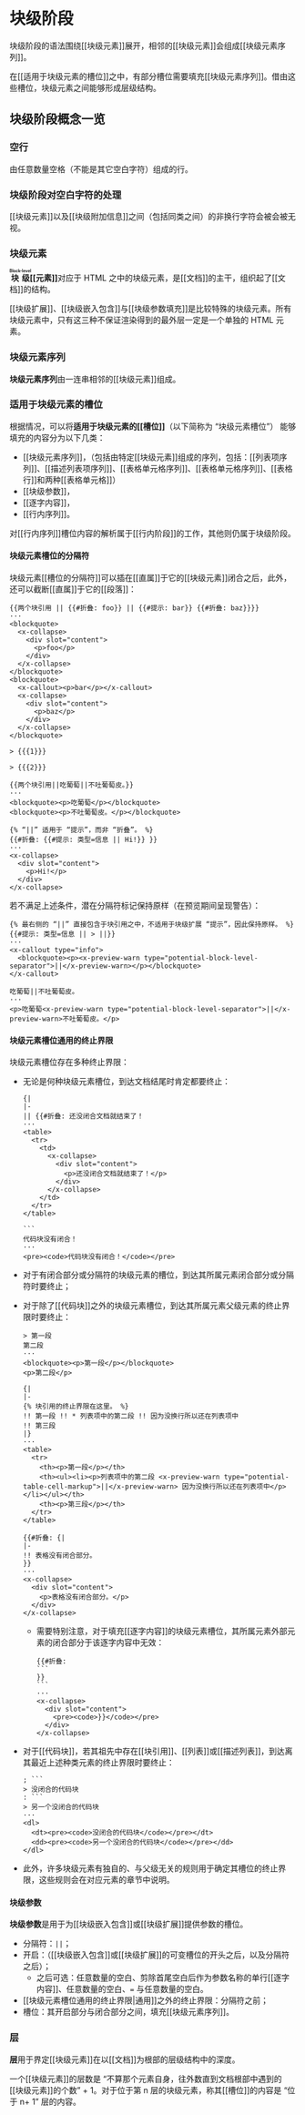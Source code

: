 # 块级阶段

块级阶段的语法围绕[[块级元素]]展开，相邻的[[块级元素]]会组成[[块级元素序列]]。

在[[适用于块级元素的槽位]]之中，有部分槽位需要填充[[块级元素序列]]。借由<wbr />
这些槽位，块级元素之间能够形成层级结构。

## 块级阶段概念一览

### 空行

由任意数量空格（不能是其它空白字符）组成的行。

### 块级阶段对空白字符的处理

[[块级元素]]以及[[块级附加信息]]之间（包括同类之间）的非换行字符会被会被无视。

### 块级元素

**<ruby>块级<rt>Block-level</rt></ruby>&#x200B;[[元素]]**&#x200B;对应于 <wbr />
HTML 之中的块级元素，是[[文档]]的主干，组织起了[[文档]]的结构。

[[块级扩展]]、[[块级嵌入包含]]与[[块级参数填充]]是比较特殊的块级元素。所<wbr />
有块级元素中，只有这三种不保证渲染得到的最外层一定是一个单独的 HTML 元素。

<!--TODO: 将上述三者单独划分为 “伪块级元素”，与其他块级元素合称 “类块级元素” 之类的？-->

### 块级元素序列

**块级元素序列**由一连串相邻的[[块级元素]]组成。

### 适用于块级元素的槽位

根据情况，可以将**适用于块级元素的[[槽位]]**（以下简称为 “块级元素槽位”）<wbr />
能够填充的内容分为以下几类：

- [[块级元素序列]]，（包括由特定[[块级元素]]组成的序列，包括：<wbr />
  [[列表项序列]]、[[描述列表项序列]]、[[表格单元格序列]]、<wbr />
  [[表格单元格序列]]、[[表格行]]和两种[[表格单元格]]）
- [[块级参数]]，
- [[逐字内容]]，
- [[行内序列]]。

对[[行内序列]]槽位内容的解析属于[[行内阶段]]的工作，其他则仍属于块级阶段。

#### 块级元素槽位的分隔符

块级元素[[槽位的分隔符]]可以插在[[直属]]于它的[[块级元素]]闭合之后，此<wbr />
外，还可以截断[[直属]]于它的[[段落]]：

```example use-fixtures=两个块引用
{{两个块引用 || {{#折叠: foo}} || {{#提示: bar}} {{#折叠: baz}}}}
···
<blockquote>
  <x-collapse>
    <div slot="content">
      <p>foo</p>
    </div>
  </x-collapse>
</blockquote>
<blockquote>
  <x-callout><p>bar</p></x-callout>
  <x-collapse>
    <div slot="content">
      <p>baz</p>
    </div>
  </x-collapse>
</blockquote>
```

```example-fixture name=两个块引用
> {{{1}}}

> {{{2}}}
```

```example use-fixtures=两个块引用
{{两个块引用||吃葡萄||不吐葡萄皮。}}
···
<blockquote><p>吃葡萄</p></blockquote>
<blockquote><p>不吐葡萄皮。</p></blockquote>
```

```example
{% “||” 适用于 “提示”，而非 “折叠”。 %}
{{#折叠: {{#提示: 类型=信息 || Hi!}} }}
···
<x-collapse>
  <div slot="content">
    <p>Hi!</p>
  </div>
</x-collapse>
```

若不满足上述条件，潜在分隔符标记保持原样（在预览期间呈现警告）：

```example
{% 最右侧的 “||” 直接包含于块引用之中，不适用于块级扩展 “提示”，因此保持原样。 %}
{{#提示: 类型=信息 || > ||}}
···
<x-callout type="info">
  <blockquote><p><x-preview-warn type="potential-block-level-separator">||</x-preview-warn></p></blockquote>
</x-callout>
```

```example
吃葡萄||不吐葡萄皮。
···
<p>吃葡萄<x-preview-warn type="potential-block-level-separator">||</x-preview-warn>不吐葡萄皮。</p>
```

#### 块级元素槽位通用的终止界限

块级元素槽位存在多种终止界限：

- 无论是何种块级元素槽位，到达文档结尾时肯定都要终止：

  ```example
  {|
  |-
  || {{#折叠: 还没闭合文档就结束了！
  ···
  <table>
    <tr>
      <td>
        <x-collapse>
          <div slot="content">
            <p>还没闭合文档就结束了！</p>
          </div>
        </x-collapse>
      </td>
    </tr>
  </table>
  ```

  ````example
  ```
  代码块没有闭合！
  ···
  <pre><code>代码块没有闭合！</code></pre>
  ````

- 对于有闭合部分或分隔符的块级元素的槽位，到达其所属元素闭合部分或分隔符<wbr />
  时要终止；

- 对于除了[[代码块]]之外的块级元素槽位，到达其所属元素父级元素的终止界限时要终止：

  ```example
  > 第一段
  第二段
  ···
  <blockquote><p>第一段</p></blockquote>
  <p>第二段</p>
  ```

  ```example
  {|
  |-
  {% 块引用的终止界限在这里。 %}
  !! 第一段 !! * 列表项中的第二段 !! 因为没换行所以还在列表项中
  !! 第三段
  |}
  ···
  <table>
    <tr>
      <th><p>第一段</p></th>
      <th><ul><li><p>列表项中的第二段 <x-preview-warn type="potential-table-cell-markup">||</x-preview-warn> 因为没换行所以还在列表项中</p></li></ul></th>
      <th><p>第三段</p></th>
    </tr>
  </table>
  ```

  ```example
  {{#折叠: {|
  |-
  !! 表格没有闭合部分。
  }}
  ···
  <x-collapse>
    <div slot="content">
      <p>表格没有闭合部分。</p>
    </div>
  </x-collapse>
  ```

  - 需要特别注意，对于填充[[逐字内容]]的块级元素槽位，其所属元素外部元素<wbr />
    的闭合部分于该逐字内容中无效：

    ````example
    {{#折叠:
    ```
    }}
    ```
    ···
    <x-collapse>
      <div slot="content">
        <pre><code>}}</code></pre>
      </div>
    </x-collapse>
    ````

- 对于[[代码块]]，若其祖先中存在[[块引用]]、[[列表]]或[[描述列表]]，到达<wbr />
  离其最近上述种类元素的终止界限时要终止：

  ````example
  ; ```
  > 没闭合的代码块
  : ```
  > 另一个没闭合的代码块
  ···
  <dl>
    <dt><pre><code>没闭合的代码块</code></pre></dt>
    <dd><pre><code>另一个没闭合的代码块</code></pre></dd>
  </dl>
  ````

- 此外，许多块级元素有独自的、与父级无关的规则用于确定其槽位的终止界限，<wbr />
  这些规则会在对应元素的章节中说明。

#### 块级参数

**块级参数**是用于为[[块级嵌入包含]]或[[块级扩展]]提供参数的槽位。

- 分隔符：`||`；
- 开启：（[[块级嵌入包含]]或[[块级扩展]]的可变槽位的开<wbr />
  头之后，以及分隔符之后）；
  - 之后可选：任意数量的空白、剪除首尾空白后作为参数名称的单行<wbr />
    [[逐字内容]]、任意数量的空白、`=` 与任意数量的空白。
- [[块级元素槽位通用的终止界限|通用]]之外的终止界限：分隔符之前；
- 槽位：其开启部分与闭合部分之间，填充[[块级元素序列]]。

### 层

**层**用于界定[[块级元素]]在以[[文档]]为根部的层级结构中的深度。

一个[[块级元素]]的层数是 “不算那个元素自身，往外数直到文档根部中遇到的<wbr />
[[块级元素]]的个数” + 1。对于位于第 n 层的块级元素，称其[[槽位]]的内容是 <wbr />
“位于 n+ 1” 层的内容。

